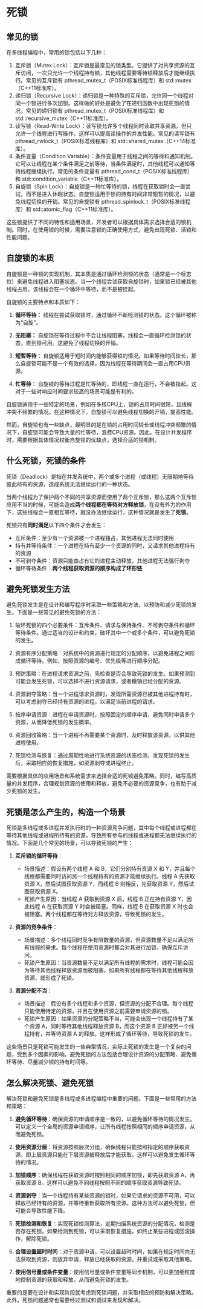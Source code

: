 # 死锁

## 常见的锁

在多线程编程中，常用的锁包括以下几种：

1. 互斥锁（Mutex Lock）：互斥锁是最常见的锁类型。它提供了对共享资源的互斥访问，一次只允许一个线程持有锁，其他线程需要等待锁释放后才能继续执行。常见的互斥锁有 pthread_mutex_t（POSIX标准线程库）和 std::mutex（C++11标准库）。
2. 递归锁（Recursive Lock）：递归锁是一种特殊的互斥锁，允许同一个线程对同一个锁进行多次加锁。这样做的好处是避免了在递归函数中出现死锁的情况。常见的递归锁有 pthread_mutex_t（POSIX标准线程库）和 std::recursive_mutex（C++11标准库）。
3. 读写锁（Read-Write Lock）：读写锁允许多个线程同时读取共享资源，但只允许一个线程进行写操作。这样可以提高读操作的并发性能。常见的读写锁有 pthread_rwlock_t（POSIX标准线程库）和 std::shared_mutex（C++14标准库）。
4. 条件变量（Condition Variable）：条件变量用于线程之间的等待和通知机制。它可以让线程在某个条件满足之前等待，当条件满足时，其他线程可以通知等待线程继续执行。常见的条件变量有 pthread_cond_t（POSIX标准线程库）和 std::condition_variable（C++11标准库）。
5. 自旋锁（Spin Lock）：自旋锁是一种忙等待的锁，线程在获取锁时会一直尝试，而不是进入休眠状态。自旋锁适用于锁的持有时间非常短暂的情况，以避免线程切换的开销。常见的自旋锁有 pthread_spinlock_t（POSIX标准线程库）和 std::atomic_flag（C++11标准库）。

这些锁提供了不同的特性和适用场景，开发者可以根据具体需求选择合适的锁机制。同时，在使用锁的时候，需要注意锁的正确使用方式，避免出现死锁、活锁和性能问题。

## 自旋锁的本质

自旋锁是一种锁的实现机制，其本质是通过循环检测锁的状态（通常是一个标志位）来避免线程进入阻塞状态。当一个线程尝试获取自旋锁时，如果锁已经被其他线程占用，该线程会在一个循环中等待，而不是被挂起。

自旋锁的主要特点和本质如下：

1. **循环等待：** 线程在尝试获取锁时，通过循环不断检测锁的状态。这个循环被称为“自旋”。

2. **无阻塞：** 自旋锁在等待过程中不会让线程阻塞，线程会一直循环检测锁的状态，直到锁可用。这避免了线程切换的开销。

3. **短暂等待：** 自旋锁适用于短时间内能够获得锁的情况。如果等待时间较长，那么自旋锁可能不是一个有效的选择，因为线程在等待期间会一直占用CPU资源。

4. **忙等待：** 自旋锁的等待过程是忙等待的，即线程一直在运行，不会被挂起。这对于一些对响应时间要求较高的场景可能是有利的。

自旋锁适用于一些特定的场景，例如在多核CPU上，锁的占用时间很短，且线程冲突不频繁的情况。在这种情况下，自旋锁可以避免线程切换的开销，提高性能。

然而，自旋锁也有一些缺点，最明显的是在锁的占用时间较长或线程冲突频繁的情况下，自旋锁可能会导致大量的忙等待，浪费CPU资源。因此，在设计并发程序时，需要根据具体情况权衡自旋锁的优缺点，选择合适的锁机制。



## 什么死锁，死锁的条件

死锁（Deadlock）是指在并发系统中，两个或多个进程（或线程）无限期地等待彼此持有的资源，造成系统无法继续运行的一种状态。

当两个线程为了保护两个不同的共享资源而使用了两个互斥锁，那么这两个互斥锁应用不当的时候，可能会造成**两个线程都在等待对方释放锁**，在没有外力的作用下，这些线程会一直相互等待，就没办法继续运行，这种情况就是发生了**死锁**。

死锁只有**同时满足**以下四个条件才会发生：

- 互斥条件：至少有一个资源被一个进程独占，其他进程无法同时使用
- 持有并等待条件：一个进程在持有至少一个资源的同时，又请求其他进程持有的资源
- 不可剥夺条件：资源只能由占有它的进程主动释放，其他进程无法强行剥夺
- 循环等待条件：**两个线程获取资源的顺序构成了环形链**

## 避免死锁发生方法

避免死锁发生是在设计和编写程序时采取一些策略和方法，以预防和减少死锁的发生。下面是一些常见的避免死锁的方法：

1. 破坏死锁的四个必要条件：互斥条件、请求与保持条件、不可剥夺条件和循环等待条件。通过适当的设计和约束，破坏其中一个或多个条件，可以避免死锁的发生。

2. 资源有序分配策略：对系统中的资源进行规定的分配顺序，以避免进程之间形成循环等待。例如，按照资源的编号、优先级等进行顺序分配。

3. 预防策略：在进程请求资源之前，先检查是否会导致死锁的发生。如果预测到可能会发生死锁，可以选择不进行资源请求，或者撤销已经分配的资源。

4. 资源剥夺策略：当一个进程请求资源时，发现所需资源已被其他进程持有时，可以考虑剥夺已经持有资源的进程，以满足当前进程的请求。

5. 按序申请资源：进程在申请资源时，按照固定的顺序申请，避免同时申请多个资源，从而降低死锁的发生概率。

6. 资源回收策略：当一个进程不再需要某个资源时，及时释放该资源，以供其他进程使用。

7. 死锁检测与恢复：通过周期性地进行系统资源的状态检测，发现死锁的发生后，采取相应的恢复措施，如资源剥夺或进程终止。

需要根据具体的应用场景和系统需求来选择合适的死锁避免策略。同时，编写高质量的并发程序，合理规划资源的使用和释放，避免不必要的资源竞争，也有助于减少死锁的发生。

## 死锁是怎么产生的，构造一个场景

死锁是多线程或多进程并发执行时的一种资源竞争问题，其中每个线程或进程都在等待其他线程或进程所持有的资源，导致所有参与的线程或进程都无法继续执行的情况。下面是几个常见的场景，可以导致死锁的产生：

1. **互斥锁的循环等待**：
   - 场景描述：假设有两个线程 A 和 B，它们分别持有资源 X 和 Y，并且每个线程都需要同时访问另一个线程持有的资源才能继续执行。线程 A 先获取资源 X，然后试图获取资源 Y，而线程 B 则相反，先获取资源 Y，然后试图获取资源 X。
   - 死锁产生原因：当线程 A 获取到资源 X 后，线程 B 正在持有资源 Y，因此线程 A 在获取资源 Y 时会被阻塞。同样，线程 B 在获取资源 X 时也会被阻塞。两个线程都在等待对方释放资源，导致死锁的发生。

2. **资源的竞争条件**：
   - 场景描述：多个线程同时竞争有限数量的资源，但资源数量不足以满足所有线程的需求。每个线程在使用资源时都会对其进行加锁，确保互斥访问。
   - 死锁产生原因：当资源数量不足以满足所有线程的需求时，线程可能会因为等待其他线程释放资源而被阻塞。如果所有线程都在等待其他线程释放资源，就形成了死锁。

3. **资源分配不当**：
   - 场景描述：假设有多个线程和多个资源，但资源的分配不合理。每个线程只能使用特定的资源，并且在使用资源之前需要申请资源的锁。
   - 死锁产生原因：如果资源的分配策略不当，可能会出现一个线程持有了某个资源 A，同时等待其他线程释放资源 B，而这个资源 B 正好被另一个线程持有，并等待资源 A 的释放。这样形成了循环等待，导致死锁的发生。

这些场景只是死锁可能发生的一些典型情况，实际上死锁的发生是一个复杂的问题，受到多个因素的影响。避免死锁的方法包括合理设计资源的分配策略、避免循环等待、尽量减少锁的持有时间等。

## 怎么解决死锁、避免死锁

解决死锁和避免死锁是多线程或多进程编程中重要的问题。下面是一些常用的方法和策略：

1. **避免循环等待**：确保资源的申请顺序是一致的，以避免循环等待的情况发生。可以定义一个全局的资源申请顺序，让所有线程按照相同的顺序申请资源，从而避免死锁。

2. **使用资源分层**：将资源按照层次分组，确保线程只能按照指定的顺序获取资源，即上层资源只能在下层资源被释放后才能获取。这样可以避免发生循环等待的情况。

3. **加锁顺序**：确保线程在获取资源时按照相同的顺序加锁，即先获取资源 A，再获取资源 B。这样可以避免不同线程按照不同的顺序获取资源导致死锁。

4. **资源剥夺**：当一个线程持有某些资源的锁时，如果它请求的资源不可用，可以释放已经持有的资源，并等待重新获取所有资源。这种方法可以避免死锁，但可能会导致性能下降。

5. **死锁检测和恢复**：实现死锁检测算法，定期扫描系统资源的分配情况，检测是否存在死锁。如果检测到死锁，可以采取恢复措施，如终止某些进程或回滚操作，解除死锁。

6. **合理设置超时时间**：对于资源申请，可以设置超时时间，如果在规定时间内无法获取到资源，则放弃申请，释放已经获取的资源，并重试或采取其他策略。

7. **使用信号量或条件变量**：使用信号量或条件变量等同步机制，可以更加细粒度地控制资源的获取和释放，从而避免死锁的发生。

重要的是要在设计和实现阶段就考虑到死锁问题，并采取相应的预防和解决策略。此外，死锁问题通常也需要经过测试和调试来发现和解决。
